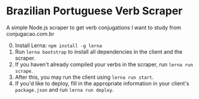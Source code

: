 # Brazilian Portuguese Verb Scraper

A simple Node.js scraper to get verb conjugations I want to study from conjugacao.com.br

0. Install Lerna: `npm install -g lerna`
1. Run `lerna bootstrap` to install all dependencies in the client and the scraper.
1. If you haven't already compiled your verbs in the scraper, run `lerna run scrape`.
1. After this, you may run the client using `lerna run start`.
1. If you'd like to deploy, fill in the appropriate information in your client's `package.json` and run `lerna run deploy`.
